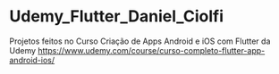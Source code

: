 # Udemy_Flutter_Daniel_Ciolfi
Projetos feitos no Curso Criação de Apps Android e iOS com Flutter da Udemy 
https://www.udemy.com/course/curso-completo-flutter-app-android-ios/
